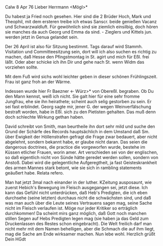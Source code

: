  Calw 8 Apr 76
Lieber Herrmann <Mögl>*

Du habest ja Fried noch gesehen. Hier sind die 2 Brüder Hoch, Mark und Theophil, mit dem ersteren treibe ich etwas Sanscr. beide genießen Vacanz und Schwarzwaldluft. Für gewöhnlich sind sie ziemlich einsilbig, doch hören sie manches da auch Georg und Emma da sind. - Zieglers und Kittels jun. werden jetzt in Genua gelandet sein.

Der 26 April ist also für Sitzung bestimmt. Tags darauf wird Stammh. Visitation und Committeesitzung sein, dort will ich also suchen es richtig zu machen, daß Hesse den Pfingstmontag in St. agirt und mich für Eßl. frei läßt. Oder aber schicke ich ihn Dir und gehe nach St. wenn Widm das vorziehen sollte.

Mit dem Fuß wird sichs wohl leichter geben in dieser schönen Frühlingszeit. Frau ist ganz froh an der Wärme.

Indessen wurde hier Fr Baezner <- Würz>* von Obereßl. begraben. Ob Du den Mann kennst, weiß ich nicht. Sie galt hier für eine sehr fromme Jungfrau, ehe sie ihn heirathete; scheint auch selig gestorben zu sein. Er sei fast erblindet. Georg sagte mir, jener G. der wegen Weinverfälschung bestraft worden, habe in Eßl. sich zu den Pietisten gehalten. Das muß denn doch schlechte Wirkung gethan haben.

David schreibt von Smith, man beurtheile ihn dort sehr mild und suche den Grund der Schärfe des Records hauptsächlich in dem Umstand daß Sm. über Ewigkeit der Höllenstrafen gefragt die Frage zwar bedauert, aber nicht abgelehnt, sondern bekannt habe, er glaube nicht daran. Das seien die dangerous doctrines, die practice die vorgeworfen wurde, bestehe im Küssen etlicher Frauen, worin amer. Art verschieden sei von der englischen, so daß eigentlich nicht von Sünde hätte geredet werden sollen, sondern von Anstoß. Dabei wird die gelegentliche Aufgeregtheit, ja fast Geisteskrankheit des armen Mannes stark betont, wie sie sich in rambling statements geäußert habe. Relata refero.

Man hat jetzt 3mal nach einander in der luther. KZeitung ausposaunt, wie zuerst Hebich's Bewegung im Fleisch ausgegangen sei, jetzt diese. Ich kann das Gefühl nicht unterdrücken, daß Heb's Predigten, die ich eben durchsehe (seine letzten) durchaus nicht die schwächsten sind, und daß was man auch über die Leute seines Vertrauens sagen mag, seine Sache nicht im Fleisch verlaufen ist. Möge nur jeder Kritiker so erträglich durchkommen! Da scheint mirs ganz möglich, daß Gott noch manchen stillen Segen auf Hebs Predigten legen mag (sie haben ja das Geld zum Druckenlassen des Restes schon eingebracht). Die Welt freilich darf man nicht mehr mit dem Namen behelligen, aber die Schmach die auf ihm liegt, mag die Sache am Ende wirksamer machen. Nun lebe wohl. Herzlich grüßt
 Dein HGdt
